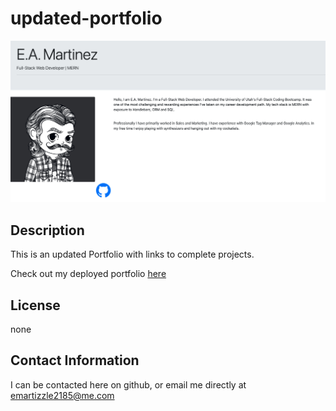 # updated-portfolio

![portfolio-image](Portfolio-Picture.png)

## Description

This is an updated Portfolio with links to complete projects.

Check out my deployed portfolio [here](https://e-martinez77.github.io/updated-portfolio/index.html#)

## License

none

## Contact Information

I can be contacted here on github, or email me directly at emartizzle2185@me.com
